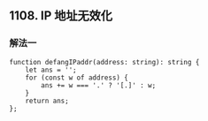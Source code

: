 ## 1108. IP 地址无效化

### 解法一
```
function defangIPaddr(address: string): string {
    let ans = '';
    for (const w of address) {
        ans += w === '.' ? '[.]' : w;
    }
    return ans;
};
```
